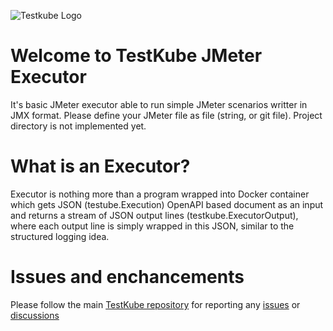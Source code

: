 ![Testkube Logo](https://raw.githubusercontent.com/kubeshop/testkube/main/assets/testkube-color-gray.png)

# Welcome to TestKube JMeter Executor

It's basic JMeter executor able to run simple JMeter scenarios writter in JMX format. Please define your JMeter file as file (string, or git file). 
Project directory is not implemented yet.

# What is an Executor?

Executor is nothing more than a program wrapped into Docker container which gets JSON (testube.Execution) OpenAPI based document as an input and returns a stream of JSON output lines (testkube.ExecutorOutput), where each output line is simply wrapped in this JSON, similar to the structured logging idea. 


# Issues and enchancements 

Please follow the main [TestKube repository](https://github.com/kubeshop/testkube) for reporting any [issues](https://github.com/kubeshop/testkube/issues) or [discussions](https://github.com/kubeshop/testkube/discussions)
